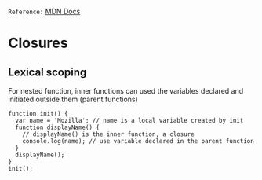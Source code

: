 `Reference:` [MDN Docs](https://developer.mozilla.org/en-US/docs/Web/JavaScript/Closures)

# Closures

## Lexical scoping

For nested function, inner functions can used the variables declared and initiated outside them (parent functions)

```
function init() {
  var name = 'Mozilla'; // name is a local variable created by init
  function displayName() {
    // displayName() is the inner function, a closure
    console.log(name); // use variable declared in the parent function
  }
  displayName();
}
init();
```